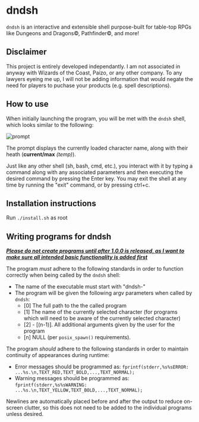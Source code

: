 # dndsh

`dndsh` is an interactive and extensible shell purpose-built for table-top RPGs like Dungeons and Dragons©, Pathfinder©, and more!

## Disclaimer

This project is entirely developed independantly. I am not associated in anyway with Wizards of the Coast, Paizo, or any other company. To any lawyers eyeing me up, I will not be adding information that would negate the need for players to puchase your products (e.g. spell descriptions).

## How to use

When initially launching the program, you will be met with the `dndsh` shell, which looks similar to the following:

![prompt](https://imgur.com/YY66YSC.png)

The prompt displays the currently loaded character name, along with their heath (**current/max** *(temp)*).

Just like any other shell (sh, bash, cmd, etc.), you interact with it by typing a command along with any associated parameters and then executing the desired command by pressing the Enter key. You may exit the shell at any time by running the "exit" command, or by pressing ctrl+c.

## Installation instructions

Run `./install.sh` as root

## Writing programs for dndsh

<ins>***Please do not create programs until after 1.0.0 is released, as I want to make sure all intended basic functionality is added first***</ins>

The program *must* adhere to the following standards in order to function correctly when being called by the `dndsh` shell:
- The name of the executable must start with "dndsh-"
- The program will be given the following argv parameters when called by `dndsh`:
  - [0] The full path to the the called program
  - [1] The name of the currently selected character (for programs which will need to be aware of the currently selected character)
  - [2] - [(n-1)]. All additional arguments given by the user for the program
  - [n] NULL (per `posix_spawn()` requirements).

The program *should* adhere to the following standards in order to maintain continuity of appearances during runtime:
 - Error messages should be programmed as: `fprintf(stderr,%s%sERROR: ...%s.\n,TEXT_RED,TEXT_BOLD,...,TEXT_NORMAL);`
 - Warning messages should be programmed as: `fprintf(stderr,%s%sWARNING: ...%s.\n,TEXT_YELLOW,TEXT_BOLD,...,TEXT_NORMAL);`

Newlines are automatically placed before and after the output to reduce on-screen clutter, so this does not need to be added to the individual programs unless desired.
